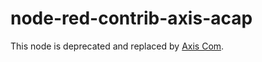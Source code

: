 # node-red-contrib-axis-acap

This node is deprecated and replaced by [Axis Com](https://flows.nodered.org/node/node-red-contrib-axis-com).
